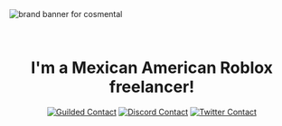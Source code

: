 <img src="https://cdn.discordapp.com/attachments/1139545979675234334/1147240300457230336/cos.png" alt="brand banner for cosmental"/>
<p>‎ </p>
<h1 align="center">I'm a Mexican American Roblox freelancer!</h1>
<p align="center">
  <a href="https://www.guilded.gg/u/Cosmental" target="blank"><img src="https://img.shields.io/badge/Guilded-F5C400?style=for-the-badge&logo=guilded&logoColor=white" alt="Guilded Contact"/></a>
  <a href="https://discordapp.com/users/1004549364737384509" target="blank"><img src="https://img.shields.io/badge/Discord-5865F2?style=for-the-badge&logo=discord&logoColor=white" alt="Discord Contact"/></a>
  <a href="https://twitter.com/CosRBX" target="blank"><img src="https://img.shields.io/badge/Twitter-1DA1F2?style=for-the-badge&logo=twitter&logoColor=white" alt="Twitter Contact"/></a>
</p>

